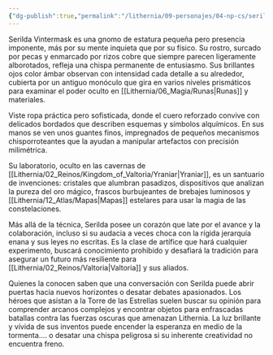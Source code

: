 ```yaml
---
{"dg-publish":true,"permalink":"/lithernia/09-personajes/04-np-cs/serilda-vintermask/","title":"Serilda Vintermask","tags":["lithernia","personaje"]}
---
```


Serilda Vintermask es una gnomo de estatura pequeña pero presencia imponente, más por su mente inquieta que por su físico. Su rostro, surcado por pecas y enmarcado por rizos cobre que siempre parecen ligeramente alborotados, refleja una chispa permanente de entusiasmo. Sus brillantes ojos color ámbar observan con intensidad cada detalle a su alrededor, cubierta por un antiguo monóculo que gira en varios niveles prismáticos para examinar el poder oculto en [[Lithernia/06_Magia/Runas\|Runas]] y materiales.

Viste ropa práctica pero sofisticada, donde el cuero reforzado convive con delicados bordados que describen esquemas y símbolos alquímicos. En sus manos se ven unos guantes finos, impregnados de pequeños mecanismos chisporroteantes que la ayudan a manipular artefactos con precisión milimétrica.

Su laboratorio, oculto en las cavernas de [[Lithernia/02_Reinos/Kingdom_of_Valtoria/Yraniar\|Yraniar]], es un santuario de invenciones: cristales que alumbran pasadizos, dispositivos que analizan la pureza del oro mágico, frascos burbujeantes de brebajes luminosos y [[Lithernia/12_Atlas/Mapas\|Mapas]] estelares para usar la magia de las constelaciones.

Más allá de la técnica, Serilda posee un corazón que late por el avance y la colaboración, incluso si su audacia a veces choca con la rígida jerarquía enana y sus leyes no escritas. Es la clase de artífice que hará cualquier experimento, buscará conocimiento prohibido y desafiará la tradición para asegurar un futuro más resiliente para [[Lithernia/02_Reinos/Valtoria\|Valtoria]] y sus aliados.

Quienes la conocen saben que una conversación con Serilda puede abrir puertas hacia nuevos horizontes o desatar debates apasionados. Los héroes que asistan a la Torre de las Estrellas suelen buscar su opinión para comprender arcanos complejos y encontrar objetos para enfrascadas batallas contra las fuerzas oscuras que amenazan Lithernia. La luz brillante y vívida de sus inventos puede encender la esperanza en medio de la tormenta.... o desatar una chispa peligrosa si su inherente creatividad no encuentra freno.